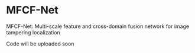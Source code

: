 # MFCF-Net
MFCF-Net: Multi-scale feature and cross-domain fusion  network for image tampering localization

Code will be uploaded soon
